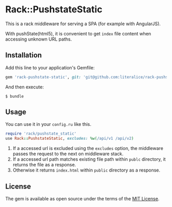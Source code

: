 # Rack::PushstateStatic

This is a rack middleware for serving a SPA (for example with AngularJS).

With pushState(html5), it is convenient to get `index` file content when accessing unknown URL paths.

## Installation

Add this line to your application's Gemfile:

```ruby
gem 'rack-pushstate-static', git: 'git@github.com:literalice/rack-pushstate-static.git'
```

And then execute:

    $ bundle

## Usage

You can use it in your `config.ru` like this.

```ruby
require 'rack/pushstate_static'
use Rack::PushstateStatic, excludes: %w(/api/v1 /api/v2)
```

1. If a accessed url is excluded using the `excludes` option, the middleware passes the request to the next on middleware stack.
2. If a accessed url path matches existing file path within `publc` directory, it returns the file as a response.
3. Otherwise it returns `index.html` within `public` directory as a response.

## License

The gem is available as open source under the terms of the [MIT License](http://opensource.org/licenses/MIT).
